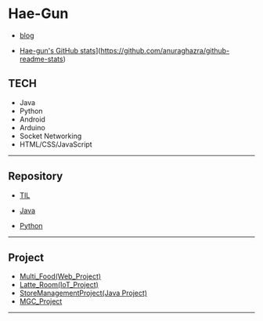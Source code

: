 # Hae-Gun

* [blog](https://webheck.tistory.com/)


* [Hae-gun's GitHub stats](https://github-readme-stats.vercel.app/api?username=Hae-gun)](https://github.com/anuraghazra/github-readme-stats)

## TECH

* Java
* Python
* Android
* Arduino
* Socket Networking
* HTML/CSS/JavaScript

---

## Repository

* [TIL](https://github.com/Hae-gun/TIL)

* [Java](https://github.com/Hae-gun/Java)

* [Python](https://github.com/Hae-gun/Python)

  

---

## Project

* [Multi_Food(Web_Project)](https://github.com/Hae-gun/TeamProject)
* [Latte_Room(IoT_Project)](https://github.com/Hae-gun/LatteRoom-Project)
* [StoreManagementProject(Java Project)](https://github.com/Hae-gun/StoreManagementProject)
* [MGC_Project](https://github.com/Hae-gun/MGC_Project)
---
